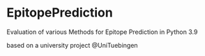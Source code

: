 # EpitopePrediction
Evaluation of various Methods for Epitope Prediction in Python 3.9

based on a university project @UniTuebingen
